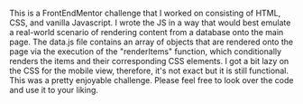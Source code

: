 This is a FrontEndMentor challenge that I worked on consisting of HTML, CSS, and vanilla Javascript. I wrote the JS in a way that would best emulate a real-world scenario of rendering content from a database onto the main page. The data.js file contains an array of objects that are rendered onto the page via the execution of the "renderItems" function, which conditionally renders the items and their corresponding CSS elements. I got a bit lazy on the CSS for the mobile view, therefore, it's not exact but it is still functional. This was a pretty enjoyable challenge. Please feel free to look over the code and use it to your liking.
